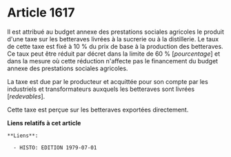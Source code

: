 # Article 1617

Il est attribué au budget annexe des prestations sociales agricoles le produit d'une taxe sur les betteraves livrées à la
sucrerie ou à la distillerie. Le taux de cette taxe est fixé à 10 % du prix de base à la production des betteraves. Ce taux
peut être réduit par décret dans la limite de 60 % [*pourcentage*] et dans la mesure où cette réduction n'affecte pas le
financement du budget annexe des prestations sociales agricoles.

La taxe est due par le producteur et acquittée pour son compte par les industriels et transformateurs auxquels les betteraves
sont livrées [*redevables*].

Cette taxe est perçue sur les betteraves exportées directement.

**Liens relatifs à cet article**

	**Liens**:

	  - HISTO: EDITION 1979-07-01
